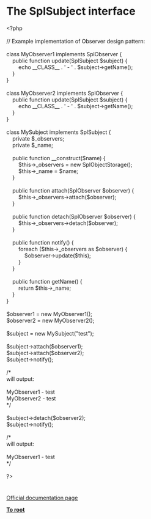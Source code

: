 # The SplSubject interface




<div class="phpcode"><span class="html">
<span class="default">&lt;?php <br><br></span><span class="comment">// Example implementation of Observer design pattern:<br><br></span><span class="keyword">class </span><span class="default">MyObserver1 </span><span class="keyword">implements </span><span class="default">SplObserver </span><span class="keyword">{<br>&#xA0; &#xA0; public function </span><span class="default">update</span><span class="keyword">(</span><span class="default">SplSubject $subject</span><span class="keyword">) {<br>&#xA0; &#xA0; &#xA0; &#xA0; echo </span><span class="default">__CLASS__ </span><span class="keyword">. </span><span class="string">&apos; - &apos; </span><span class="keyword">. </span><span class="default">$subject</span><span class="keyword">-&gt;</span><span class="default">getName</span><span class="keyword">();<br>&#xA0; &#xA0; }<br>}<br><br>class </span><span class="default">MyObserver2 </span><span class="keyword">implements </span><span class="default">SplObserver </span><span class="keyword">{<br>&#xA0; &#xA0; public function </span><span class="default">update</span><span class="keyword">(</span><span class="default">SplSubject $subject</span><span class="keyword">) {<br>&#xA0; &#xA0; &#xA0; &#xA0; echo </span><span class="default">__CLASS__ </span><span class="keyword">. </span><span class="string">&apos; - &apos; </span><span class="keyword">. </span><span class="default">$subject</span><span class="keyword">-&gt;</span><span class="default">getName</span><span class="keyword">();<br>&#xA0; &#xA0; }<br>}<br><br>class </span><span class="default">MySubject </span><span class="keyword">implements </span><span class="default">SplSubject </span><span class="keyword">{<br>&#xA0; &#xA0; private </span><span class="default">$_observers</span><span class="keyword">;<br>&#xA0; &#xA0; private </span><span class="default">$_name</span><span class="keyword">;<br><br>&#xA0; &#xA0; public function </span><span class="default">__construct</span><span class="keyword">(</span><span class="default">$name</span><span class="keyword">) {<br>&#xA0; &#xA0; &#xA0; &#xA0; </span><span class="default">$this</span><span class="keyword">-&gt;</span><span class="default">_observers </span><span class="keyword">= new </span><span class="default">SplObjectStorage</span><span class="keyword">();<br>&#xA0; &#xA0; &#xA0; &#xA0; </span><span class="default">$this</span><span class="keyword">-&gt;</span><span class="default">_name </span><span class="keyword">= </span><span class="default">$name</span><span class="keyword">;<br>&#xA0; &#xA0; }<br><br>&#xA0; &#xA0; public function </span><span class="default">attach</span><span class="keyword">(</span><span class="default">SplObserver $observer</span><span class="keyword">) {<br>&#xA0; &#xA0; &#xA0; &#xA0; </span><span class="default">$this</span><span class="keyword">-&gt;</span><span class="default">_observers</span><span class="keyword">-&gt;</span><span class="default">attach</span><span class="keyword">(</span><span class="default">$observer</span><span class="keyword">);<br>&#xA0; &#xA0; }<br><br>&#xA0; &#xA0; public function </span><span class="default">detach</span><span class="keyword">(</span><span class="default">SplObserver $observer</span><span class="keyword">) {<br>&#xA0; &#xA0; &#xA0; &#xA0; </span><span class="default">$this</span><span class="keyword">-&gt;</span><span class="default">_observers</span><span class="keyword">-&gt;</span><span class="default">detach</span><span class="keyword">(</span><span class="default">$observer</span><span class="keyword">);<br>&#xA0; &#xA0; }<br><br>&#xA0; &#xA0; public function </span><span class="default">notify</span><span class="keyword">() {<br>&#xA0; &#xA0; &#xA0; &#xA0; foreach (</span><span class="default">$this</span><span class="keyword">-&gt;</span><span class="default">_observers </span><span class="keyword">as </span><span class="default">$observer</span><span class="keyword">) {<br>&#xA0; &#xA0; &#xA0; &#xA0; &#xA0; &#xA0; </span><span class="default">$observer</span><span class="keyword">-&gt;</span><span class="default">update</span><span class="keyword">(</span><span class="default">$this</span><span class="keyword">);<br>&#xA0; &#xA0; &#xA0; &#xA0; }<br>&#xA0; &#xA0; }<br><br>&#xA0; &#xA0; public function </span><span class="default">getName</span><span class="keyword">() {<br>&#xA0; &#xA0; &#xA0; &#xA0; return </span><span class="default">$this</span><span class="keyword">-&gt;</span><span class="default">_name</span><span class="keyword">;<br>&#xA0; &#xA0; }<br>}<br><br></span><span class="default">$observer1 </span><span class="keyword">= new </span><span class="default">MyObserver1</span><span class="keyword">();<br></span><span class="default">$observer2 </span><span class="keyword">= new </span><span class="default">MyObserver2</span><span class="keyword">();<br><br></span><span class="default">$subject </span><span class="keyword">= new </span><span class="default">MySubject</span><span class="keyword">(</span><span class="string">&quot;test&quot;</span><span class="keyword">);<br><br></span><span class="default">$subject</span><span class="keyword">-&gt;</span><span class="default">attach</span><span class="keyword">(</span><span class="default">$observer1</span><span class="keyword">);<br></span><span class="default">$subject</span><span class="keyword">-&gt;</span><span class="default">attach</span><span class="keyword">(</span><span class="default">$observer2</span><span class="keyword">);<br></span><span class="default">$subject</span><span class="keyword">-&gt;</span><span class="default">notify</span><span class="keyword">();<br><br></span><span class="comment">/* <br>will output:<br><br>MyObserver1 - test<br>MyObserver2 - test<br>*/<br><br></span><span class="default">$subject</span><span class="keyword">-&gt;</span><span class="default">detach</span><span class="keyword">(</span><span class="default">$observer2</span><span class="keyword">);<br></span><span class="default">$subject</span><span class="keyword">-&gt;</span><span class="default">notify</span><span class="keyword">();<br><br></span><span class="comment">/* <br>will output:<br><br>MyObserver1 - test<br>*/<br><br></span><span class="default">?&gt;</span>
</span>
</div>
  

#

[Official documentation page](https://www.php.net/manual/en/class.splsubject.php)

**[To root](/README.md)**